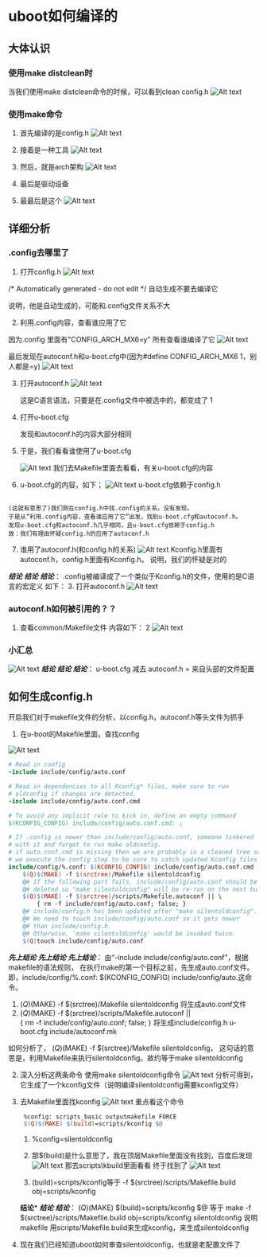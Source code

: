 # uboot如何编译的


## 大体认识
### 使用make distclean时
当我们使用make distclean命令的时候，可以看到clean config.h
![Alt text](image.png)

### 使用make命令
1. 首先编译的是config.h
![Alt text](image-1.png)
2. 接着是一种工具
   ![Alt text](image-2.png)
3. 然后，就是arch架构
   ![Alt text](image-4.png)
4. 最后是驱动设备
    
5. 最最后是这个
 ![Alt text](image-3.png)



 ## 详细分析
 ### .config去哪里了
 1. 打开config.h
   ![Alt text](image-5.png)

   /* Automatically generated - do not edit */
   自动生成不要去编译它

说明，他是自动生成的，可能和.config文件关系不大


2. 利用.config内容，查看谁应用了它

因为.config 里面有"CONFIG_ARCH_MX6=y"
所有查看谁编译了它
![Alt text](image-6.png)


最后发现在autoconf.h和u-boot.cfg中(因为#define CONFIG_ARCH_MX6 1，别人都是=y)
![Alt text](image-7.png)


3. 打开autoconf.h
   ![Alt text](image-8.png)

   这是C语言语法，只要是在.config文件中被选中的，都变成了 1

4. 打开u-boot.cfg
   
   发现和autoconf.h的内容大部分相同

5. 于是，我们看看谁使用了u-boot.cfg
   
   ![Alt text](image-9.png)
   我们去Makefile里面去看看，有关u-boot.cfg的内容

6. u-boot.cfg的内容，如下；
    ![Alt text](image-10.png)
    u-boot.cfg依赖于config.h

```yml

```

    (这就有意思了)我们刚在config.h中找.config的关系，没有发现。
    于是从“利用.config内容，查看谁应用了它”出发，找到u-boot.cfg和autoconf.h。
    发现u-boot.cfg和autoconf.h几乎相同，且u-boot.cfg依赖于config.h
    故：我们有理由怀疑config.h的应用了autoconf.h

7. 谁用了autoconf.h(和config.h的关系)
   ![Alt text](image-11.png)
Kconfig.h里面有autoconf.h，config.h里面有Kconfig.h。
说明，我们的怀疑是对的


*********结论*********
*********结论*********
*********结论*********：
.config被编译成了一个类似于Kconfig.h的文件，使用的是C语言的宏定义
如下：
3. 打开autoconf.h
   ![Alt text](image-8.png)



### autoconf.h如何被引用的？？
1. 查看common/Makefile文件
   内容如下：
2 ![Alt text](image-12.png)


### 小汇总

![Alt text](image-13.png)
*********结论*********
*********结论*********
*********结论*********：
     u-boot.cfg 减去 autoconf.h = 来自头部的文件配置
   

## 如何生成config.h

开启我们对于makefile文件的分析，以config.h，autoconf.h等头文件为抓手

1. 在u-boot的Makefile里面，查找config

![Alt text](image-14.png)
```makefile
# Read in config
-include include/config/auto.conf

# Read in dependencies to all Kconfig* files, make sure to run
# oldconfig if changes are detected.
-include include/config/auto.conf.cmd

# To avoid any implicit rule to kick in, define an empty command
$(KCONFIG_CONFIG) include/config/auto.conf.cmd: ;

# If .config is newer than include/config/auto.conf, someone tinkered
# with it and forgot to run make oldconfig.
# if auto.conf.cmd is missing then we are probably in a cleaned tree so
# we execute the config step to be sure to catch updated Kconfig files
include/config/%.conf: $(KCONFIG_CONFIG) include/config/auto.conf.cmd
	$(Q)$(MAKE) -f $(srctree)/Makefile silentoldconfig
	@# If the following part fails, include/config/auto.conf should be
	@# deleted so "make silentoldconfig" will be re-run on the next build.
	$(Q)$(MAKE) -f $(srctree)/scripts/Makefile.autoconf || \
		{ rm -f include/config/auto.conf; false; }
	@# include/config.h has been updated after "make silentoldconfig".
	@# We need to touch include/config/auto.conf so it gets newer
	@# than include/config.h.
	@# Otherwise, 'make silentoldconfig' would be invoked twice.
	$(Q)touch include/config/auto.conf


```

*********先上结论*********
*********先上结论*********
*********先上结论*********：
由“-include include/config/auto.conf”，根据makefile的语法规则，
在执行make的第一个目标之前，先生成auto.conf文件。即，include/config/%.conf: $(KCONFIG_CONFIG) include/config/auto.这命令。

   1. $(Q)$(MAKE) -f $(srctree)/Makefile silentoldconfig
   将生成auto.conf文件
   2. $(Q)$(MAKE) -f $(srctree)/scripts/Makefile.autoconf || \
		{ rm -f include/config/auto.conf; false; }
      将生成include/config.h  u-boot.cfg  include/autoconf.mk


如何分析了， $(Q)$(MAKE) -f $(srctree)/Makefile silentoldconfig，
这句话的意思是，利用Makefile来执行silentoldconfig。故约等于make silentoldconfig

2. 深入分析这两条命令
   使用make silentoldconfig命令
   ![Alt text](image-15.png)
   分析可得到，它生成了一个kconfig文件（说明编译silentoldconfig需要kconfig文件）

3. 去Makefile里面找kconfig
   ![Alt text](image-16.png)
   重点看这个命令  
   ```makefile
    %config: scripts_basic outputmakefile FORCE
	$(Q)$(MAKE) $(build)=scripts/kconfig $@   
   ```
    1. %config=silentoldconfig

    2. 那$(build)是什么意思了，我在顶层Makefile里面没有找到，百度后发现
     ![Alt text](image-18.png)
     那去scripts\kbuild里面看看
     终于找到了
    ![Alt text](image-19.png)

    3. (build)=scripts/kconfig等于
   -f $(srctree)/scripts/Makefile.build obj=scripts/kconfig 

    ********结论*********
    *********结论*********
    *********结论*********：
    $(Q)$(MAKE) $(build)=scripts/kconfig $@  等于
    make -f $(srctree)/scripts/Makefile.build obj=scripts/kconfig   silentoldconfig
    说明makefile 用scripts/Makefile.build来生成kconfig，来生成silentoldconfig

4. 现在我们已经知道uboot如何审查silentoldconfig，也就是老配置文件了
   

  

   

 

 